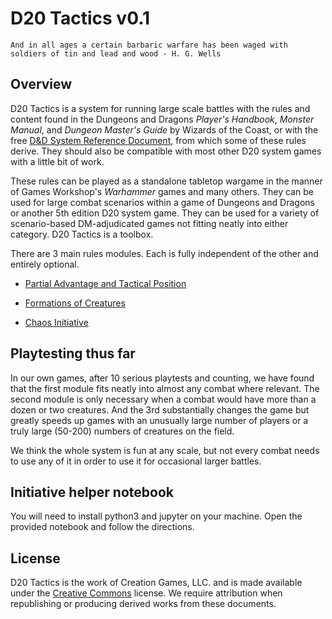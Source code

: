 # D20 Tactics v0.1

```
And in all ages a certain barbaric warfare has been waged with soldiers of tin and lead and wood - H. G. Wells
```

## Overview

D20 Tactics is a system for running large scale battles with the rules and content found in the Dungeons and Dragons *Player's Handbook*, *Monster Manual*, and *Dungeon Master's Guide* by Wizards of the Coast, or with the free [D&D System Reference Document](/SRD_CC_v5.2.1.pdf), from which some of these rules derive. They should also be compatible with most other D20 system games with a little bit of work.

These rules can be played as a standalone tabletop wargame in the manner of Games Workshop's *Warhammer* games and many others. They can be used for large combat scenarios within a game of Dungeons and Dragons or another 5th edition D20 system game. They can be used for a variety of scenario-based DM-adjudicated games not fitting neatly into either category. D20 Tactics is a toolbox.

There are 3 main rules modules. Each is fully independent of the other and entirely optional.

* [Partial Advantage and Tactical Position](/PARTIAL_ADVANTAGE_AND_TACTICAL_POSITION.md)

* [Formations of Creatures](/FORMATIONS_OF_CREATURES.md)

* [Chaos Initiative](/CHAOS_INITIATIVE.md)

## Playtesting thus far

In our own games, after 10 serious playtests and counting, we have found that the first module fits neatly into almost any combat where relevant. The second module is only necessary when a combat would have more than a dozen or two creatures. And the 3rd substantially changes the game but greatly speeds up games with an unusually large number of players or a truly large (50-200) numbers of creatures on the field.

We think the whole system is fun at any scale, but not every combat needs to use any of it in order to use it for occasional larger battles.

## Initiative helper notebook

You will need to install python3 and jupyter on your machine. Open the provided notebook and follow the directions.

## License

D20 Tactics is the work of Creation Games, LLC. and is made available under the [Creative Commons]('/LICENSE.md') license. We require attribution when republishing or producing derived works from these documents.